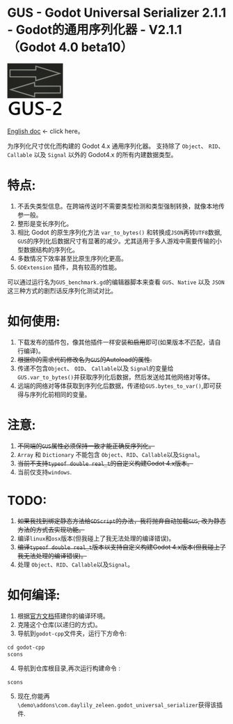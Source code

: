 # GUS - Godot Universal Serializer 2.1.1 - Godot的通用序列化器 - V2.1.1（Godot 4.0 beta10）

![Image text](icon.png)

[English doc](README.md) <- click here。

为序列化尺寸优化而构建的 Godot 4.x 通用序列化器。
支持除了 `Object`、 `RID`、 `Callable` 以及 `Signal` 以外的 Godot4.x 的所有内建数据类型。

# 特点:
  1. 不丢失类型信息。在跨端传送时不需要类型检测和类型强制转换，就像本地传参一般。
  2. 整形是变长序列化。
  3. 相比 Godot 的原生序列化方法 `var_to_bytes()` 和转换成`JSON`再转`UTF8`数据, `GUS`的序列化后数据尺寸有显著的减少。尤其适用于多人游戏中需要传输的小型数据结构的序列化。
  4. 多数情况下效率甚至比原生序列化更高。
  5. `GDExtension` 插件，具有较高的性能。

  可以通过运行名为`GUS_benchmark.gd`的编辑器脚本来查看 `GUS`、`Native` 以及 `JSON` 这三种方式的剧烈话反序列化测试对比。

# 如何使用:
  1. 下载发布的插件包，像其他插件一样安装~~和启用~~即可(如果版本不匹配，请自行编译)。
  2. ~~根据你的需求代码修改名为`GUS`的Autoload的属性.~~
  3. 传递不包含`Object`、 `OID`、 `Callable`以及 `Signal`的变量给 `GUS.var_to_bytes()`并获取序列化后数据，然后发送给其他网络对等体。
  3. 远端的网络对等体获取到序列化后数据，传递给`GUS.bytes_to_var()`,即可获得与序列化前相同的变量。


# 注意:
  1. ~~不同端的`GUS`属性必须保持一致才能正确反序列化。~~
  2. `Array` 和 `Dictionary` 不能包含 `Object`、`RID`、`Callable`以及`Signal`。
  3. ~~当前不支持`typeof double real_t`的自定义构建Godot 4.x版本。~~
  4. 当前仅支持`windows`.
	
# TODO:
  1. ~~如果我找到绑定静态方法给`GDScript`的办法，我将抛弃自动加载`GUS`, 改为静态方法的方式去实现功能。~~
  2. 编译`linux`和`osx`版本(但我碰上了我无法处理的编译错误)。
  3. ~~编译`typeof double real_t`版本以支持自定义构建Godot 4.x版本(但我碰上了我无法处理的编译错误)。~~
  4. 处理 `Object`、`RID`、`Callable`以及`Signal`。

# 如何编译:
  1. 根据[官方文档](https://docs.godotengine.org/zh_CN/stable/development/compiling/index.html)搭建你的编译环境。
  1. 克隆这个仓库(以递归的方式)。
  3. 导航到`godot-cpp`文件夹，运行下方命令:

    cd godot-cpp
    scons
  4. 导航到仓库根目录,再次运行构建命令 :
    
    scons 
  5. 现在,你能再`\demo\addons\com.daylily_zeleen.godot_universal_serializer`获得该插件.
